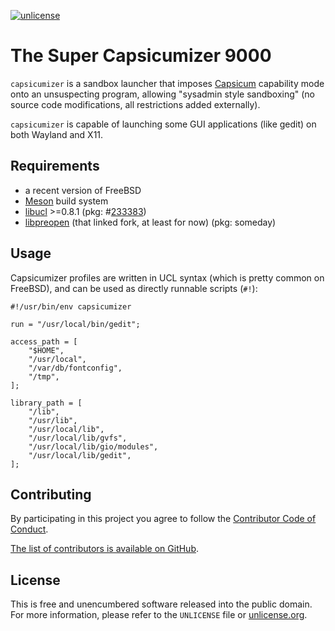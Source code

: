 [![unlicense](https://img.shields.io/badge/un-license-green.svg?style=flat)](https://unlicense.org)

# The Super Capsicumizer 9000

`capsicumizer` is a sandbox launcher that imposes [Capsicum] capability mode onto an unsuspecting program, allowing "sysadmin style sandboxing" (no source code modifications, all restrictions added externally).

`capsicumizer` is capable of launching some GUI applications (like gedit) on both Wayland and X11.

[Capsicum]: https://www.freebsd.org/cgi/man.cgi?query=capsicum&sektion=4

## Requirements

- a recent version of FreeBSD
- [Meson] build system
- [libucl] >=0.8.1 (pkg: #[233383](https://bugs.freebsd.org/bugzilla/show_bug.cgi?id=233383))
- [libpreopen] (that linked fork, at least for now) (pkg: someday)

[libucl]: https://github.com/vstakhov/libucl
[libpreopen]: https://github.com/myfreeweb/libpreopen
[Meson]: https://mesonbuild.com

## Usage

Capsicumizer profiles are written in UCL syntax (which is pretty common on FreeBSD), and can be used as directly runnable scripts (`#!`):

```ucl
#!/usr/bin/env capsicumizer

run = "/usr/local/bin/gedit";

access_path = [
	"$HOME",
	"/usr/local",
	"/var/db/fontconfig",
	"/tmp",
];

library_path = [
	"/lib",
	"/usr/lib",
	"/usr/local/lib",
	"/usr/local/lib/gvfs",
	"/usr/local/lib/gio/modules",
	"/usr/local/lib/gedit",
];
```

## Contributing

By participating in this project you agree to follow the [Contributor Code of Conduct](https://contributor-covenant.org/version/1/4/).

[The list of contributors is available on GitHub](https://github.com/myfreeweb/capsicumizer/graphs/contributors).


## License

This is free and unencumbered software released into the public domain.  
For more information, please refer to the `UNLICENSE` file or [unlicense.org](https://unlicense.org).
